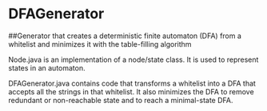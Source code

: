 # DFAGenerator
##Generator that creates a deterministic finite automaton (DFA) from a whitelist and minimizes it with the table-filling algorithm

Node.java is an implementation of a node/state class. It is used to represent states in an automaton.

DFAGenerator.java contains code that transforms a whitelist into a DFA that accepts all the strings in that whitelist. It also minimizes the DFA to remove redundant or non-reachable state and to reach a minimal-state DFA.